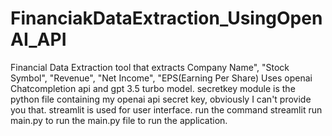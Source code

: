 # FinanciakDataExtraction_UsingOpenAI_API
Financial Data Extraction tool that extracts Company Name", "Stock Symbol", "Revenue", "Net Income", "EPS(Earning Per Share)
Uses openai Chatcompletion api and gpt 3.5 turbo model.
secretkey module is the python file containing my openai api secret key, obviously I can't provide you that.
streamlit is used for user interface.
run the command streamlit run main.py to run the main.py file to run the application.
